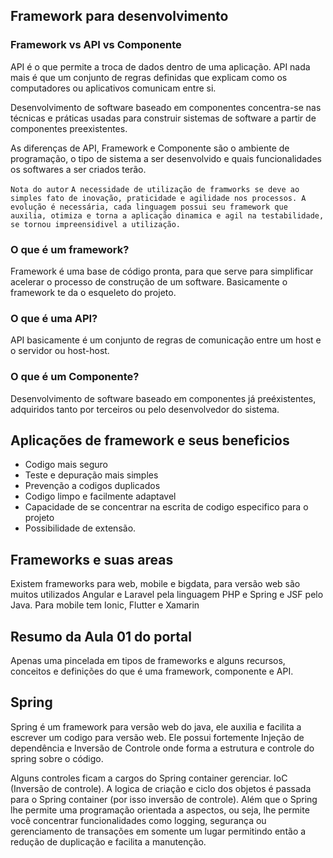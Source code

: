 ## Framework para desenvolvimento

### Framework vs API vs Componente

API é o que permite a troca de dados dentro de uma aplicação. API nada mais é que um conjunto de regras definidas que explicam como os computadores ou aplicativos comunicam entre si.

Desenvolvimento de software baseado em componentes concentra-se nas técnicas e práticas usadas para construir sistemas de software a partir de componentes preexistentes.

As diferenças de API, Framework e Componente são o ambiente de programação, o tipo de sistema a ser desenvolvido e quais funcionalidades os softwares a ser criados terão.


`Nota do autor` ``A necessidade de utilização de framworks se deve ao simples fato de inovação, praticidade e agilidade nos processos. A evolução é necessária, cada linguagem possui seu framework que auxilia, otimiza e torna a aplicação dinamica e agil na testabilidade, se tornou impreensidivel a utilização.``


### O que é um framework?

Framework é uma base de código pronta, para que serve para simplificar acelerar o processo de construção de um software. Basicamente o framework te da o esqueleto do projeto.


### O que é uma API? 

API basicamente é um conjunto de regras de comunicação entre um host e o servidor ou host-host.

### O que é um Componente?

Desenvolvimento de software baseado em componentes já preéxistentes, adquiridos tanto por terceiros ou pelo desenvolvedor do sistema.

## Aplicações de framework e seus beneficios

- Codigo mais seguro
- Teste e depuração mais simples
- Prevenção a codigos duplicados 
- Codigo limpo e facilmente adaptavel
- Capacidade de se concentrar na escrita de codigo especifico para o projeto
- Possibilidade de extensão.

## Frameworks e suas areas 

Existem frameworks para web, mobile e bigdata, para versão web são muitos utilizados Angular e Laravel pela linguagem PHP e Spring e JSF pelo Java. Para mobile tem Ionic, Flutter e Xamarin

## Resumo da Aula 01 do portal

Apenas uma pincelada em tipos de frameworks e alguns recursos, conceitos e definições do que é uma framework, componente e API.

## Spring

Spring é um framework para versão web do java, ele auxilia e facilita a escrever um codigo para versão web. Ele possui fortemente Injeção de dependência e Inversão de Controle onde forma a estrutura e controle do spring sobre o código.

Alguns controles ficam a cargos do Spring container gerenciar. IoC (Inversão de controle). A logica de criação e ciclo dos objetos é passada para o Spring container (por isso inversão de controle). Além que o Spring lhe permite uma programação orientada a aspectos, ou seja, lhe permite você concentrar funcionalidades como logging, segurança ou gerenciamento de transações em somente um lugar permitindo então a redução de duplicação e facilita a manutenção.